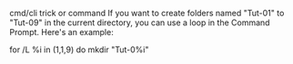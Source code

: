 
cmd/cli trick or command
If you want to create folders named "Tut-01" to "Tut-09" in the current directory, you can use a loop in the Command Prompt. Here's an example:


for /L %i in (1,1,9) do mkdir "Tut-0%i"



